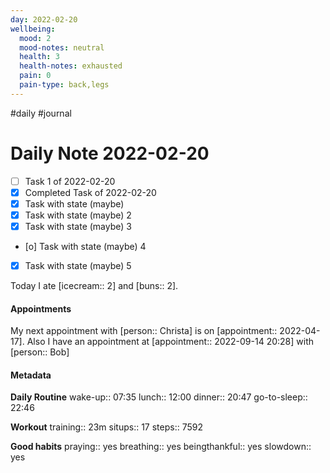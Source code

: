 ```yaml
---
day: 2022-02-20
wellbeing:
  mood: 2
  mood-notes: neutral
  health: 3
  health-notes: exhausted
  pain: 0
  pain-type: back,legs
---
```

#daily #journal

# Daily Note 2022-02-20

- [ ] Task 1 of 2022-02-20
- [x] Completed Task of 2022-02-20
- [x] Task with state (maybe)
- [x] Task with state (maybe) 2
- [x] Task with state (maybe) 3
- [o] Task with state (maybe) 4
- [x] Task with state (maybe) 5

Today I ate [icecream:: 2] and [buns:: 2].

#### Appointments
My next appointment with [person:: Christa] is on [appointment:: 2022-04-17].
Also I have an appointment at [appointment:: 2022-09-14 20:28] with [person:: Bob]

#### Metadata

**Daily Routine**
wake-up:: 07:35
lunch:: 12:00
dinner:: 20:47
go-to-sleep:: 22:46

**Workout**
training:: 23m
situps:: 17
steps:: 7592

**Good habits**
praying:: yes
breathing:: yes
beingthankful:: yes
slowdown:: yes
